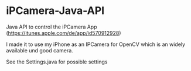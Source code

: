 # iPCamera-Java-API
Java API to control the iPCamera App (https://itunes.apple.com/de/app/id570912928)

I made it to use my iPhone as an IPCamera for OpenCV which is an widely available und
good camera.

See the Settings.java for possible settings
